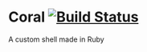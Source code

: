 # Coral [![Build Status](https://travis-ci.com/rubynetix/coral.svg?branch=master)](https://travis-ci.com/rubynetix/coral)
A custom shell made in Ruby
